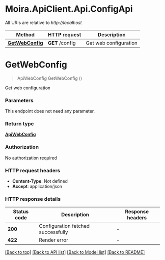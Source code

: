 # Moira.ApiClient.Api.ConfigApi

All URIs are relative to *http://localhost*

| Method | HTTP request | Description |
|--------|--------------|-------------|
| [**GetWebConfig**](ConfigApi.md#getwebconfig) | **GET** /config | Get web configuration |

<a id="getwebconfig"></a>
# **GetWebConfig**
> ApiWebConfig GetWebConfig ()

Get web configuration


### Parameters
This endpoint does not need any parameter.
### Return type

[**ApiWebConfig**](ApiWebConfig.md)

### Authorization

No authorization required

### HTTP request headers

 - **Content-Type**: Not defined
 - **Accept**: application/json


### HTTP response details
| Status code | Description | Response headers |
|-------------|-------------|------------------|
| **200** | Configuration fetched successfully |  -  |
| **422** | Render error |  -  |

[[Back to top]](#) [[Back to API list]](../../README.md#documentation-for-api-endpoints) [[Back to Model list]](../../README.md#documentation-for-models) [[Back to README]](../../README.md)

